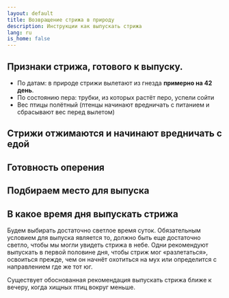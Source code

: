 ```yaml
---
layout: default
title: Возвращение стрижа в природу
description: Инструкции как выпускать стрижа
lang: ru
is_home: false
---
```


## Признаки стрижа, готового к выпуску.
- По датам: в природе стрижи вылетают из гнезда **примерно на 42 день**. 
- По состоянию пера: трубки, из которых растёт перо, успели сойти
- Вес птицы полётный (птенцы начинают вредничать с питанием и сбрасывают вес перед вылетом)


## Стрижи отжимаются и начинают вредничать с едой



## Готовность оперения


## Подбираем место для выпуска


## В какое время дня выпускать стрижа

Будем выбирать достаточно светлое время суток. Обязательным условием для выпуска является то, должно быть еще достаточно светло, чтобы мы могли увидеть стрижа в небе.
Одни рекомендуют выпускать в первой половине дня, чтобы стриж мог «разлетаться», освоиться прежде, чем он начнёт охотиться на мух или определится с направлением где же тот юг.

Существует обоснованная рекомендация выпускать стрижа ближе к вечеру, когда хищных птиц вокруг меньше.